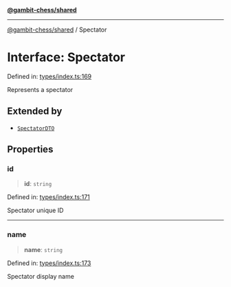 [**@gambit-chess/shared**](../README.md)

***

[@gambit-chess/shared](../globals.md) / Spectator

# Interface: Spectator

Defined in: [types/index.ts:169](https://github.com/cango91/gambit-chess/blob/d79bd73a9b1359341cbe89b368f1eb5b66a60564/shared/src/types/index.ts#L169)

Represents a spectator

## Extended by

- [`SpectatorDTO`](SpectatorDTO.md)

## Properties

### id

> **id**: `string`

Defined in: [types/index.ts:171](https://github.com/cango91/gambit-chess/blob/d79bd73a9b1359341cbe89b368f1eb5b66a60564/shared/src/types/index.ts#L171)

Spectator unique ID

***

### name

> **name**: `string`

Defined in: [types/index.ts:173](https://github.com/cango91/gambit-chess/blob/d79bd73a9b1359341cbe89b368f1eb5b66a60564/shared/src/types/index.ts#L173)

Spectator display name

